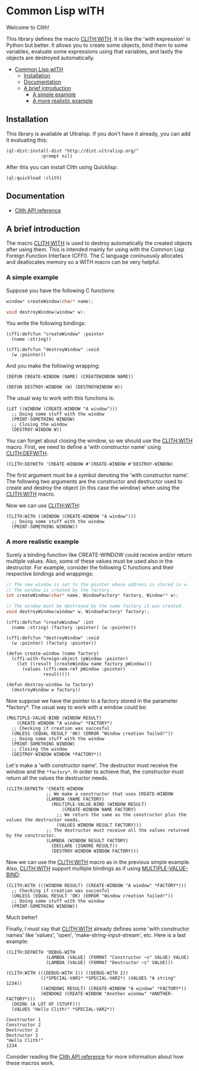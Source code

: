 <h1 id="header:ADP:HEADERTAG0">Common Lisp wITH</h1>

Welcome to Clith\!

This library defines the macro <a href="/docs/api.md#function:CLITH:WITH">CLITH:WITH</a>\. It is like the \'with expression\' in Python but better\. It allows you to create some objects\, bind them to some variables\, evaluate some expressions using that variables\, and lastly the objects are destroyed automatically\.

* <a href="/README.md#header:ADP:HEADERTAG0">Common Lisp wITH</a>
  * <a href="/README.md#header:ADP:HEADERTAG1">Installation</a>
  * <a href="/README.md#header:ADP:HEADERTAG2">Documentation</a>
  * <a href="/README.md#header:ADP:HEADERTAG3">A brief introduction</a>
    * <a href="/README.md#header:ADP:HEADERTAG4">A simple example</a>
    * <a href="/README.md#header:ADP:HEADERTAG5">A more realistic example</a>

<h2 id="header:ADP:HEADERTAG1">Installation</h2>

This library is available at Ultralisp\. If you don\'t have it already\, you can add it evaluating this\:

`````Lisp
(ql-dist:install-dist "http://dist.ultralisp.org/"
			 :prompt nil)
`````

After this you can install Clith using Quicklisp\:

`````Lisp
(ql:quickload :clith)
`````

<h2 id="header:ADP:HEADERTAG2">Documentation</h2>

* <a href="/docs/api.md#header:CLITH:API-REFERENCE-HEADER">Clith API reference</a>

<h2 id="header:ADP:HEADERTAG3">A brief introduction</h2>

The macro <a href="/docs/api.md#function:CLITH:WITH">CLITH:WITH</a> is used to destroy automatically the created objects after using them\. This is intended mainly for using with the Common Lisp Foreign Function Interface \(CFFI\)\. The C language coninuously allocates and deallocates memory so a WITH macro can be very helpful\.

<h3 id="header:ADP:HEADERTAG4">A simple example</h3>

Suppose you have the following C functions\:

`````C
window* createWindow(char* name);

void destroyWindow(window* w);
`````

You write the following bindings\:

`````Lisp
(cffi:defcfun "createWindow" :pointer
  (name :string))

(cffi:defcfun "destroyWindow" :void
  (w :pointer))
`````

And you make the following wrapping\:

`````Lisp
(DEFUN CREATE-WINDOW (NAME) (CREATEWINDOW NAME))

(DEFUN DESTROY-WINDOW (W) (DESTROYWINDOW W))
`````

The usual way to work with this functions is\:

`````Lisp
(LET ((WINDOW (CREATE-WINDOW "A window")))
  ;; Doing some stuff with the window
  (PRINT-SOMETHING WINDOW)
  ;; Closing the window
  (DESTROY-WINDOW W))
`````

You can forget about closing the window\, so we should use the <a href="/docs/api.md#function:CLITH:WITH">CLITH:WITH</a> macro\. First\, we need to define a \'with constructor name\' using <a href="/docs/api.md#function:CLITH:DEFWITH">CLITH:DEFWITH</a>\.

`````Lisp
(CLITH:DEFWITH 'CREATE-WINDOW #'CREATE-WINDOW #'DESTROY-WINDOW)
`````

The first argument must be a symbol denoting the \'with constructor name\'\. The following two arguments are the constructor and destructor used to create and destroy the object \(in this case the window\) when using the <a href="/docs/api.md#function:CLITH:WITH">CLITH:WITH</a> macro\.

Now we can use <a href="/docs/api.md#function:CLITH:WITH">CLITH:WITH</a>\:

`````Lisp
(CLITH:WITH ((WINDOW (CREATE-WINDOW "A window")))
  ;; Doing some stuff with the window
  (PRINT-SOMETHING WINDOW))
`````

<h3 id="header:ADP:HEADERTAG5">A more realistic example</h3>

Surely a binding function like CREATE\-WINDOW could receive and\/or return multiple values\. Also\, some of these values must be used also in the destructor\. For example\, consider the following C functions and their respective bindings and wrappings\:

`````C
// The new window is set to the pointer whose address is stored in w.
// The window is created by the factory.
int createWindow(char* name, WindowFactory* factory, Window** w);

// The window must be destroyed by the same factory it was created.
void destroyWindow(window* w, WindowFactory* factory);
`````

`````Lisp
(cffi:defcfun "createWindow" :int
  (name :string) (factory :pointer) (w :pointer))

(cffi:defcfun "destroyWindow" :void
  (w :pointer) (factory :pointer))
`````

`````Lisp
(defun create-window (name factory)
  (cffi:with-foreign-object (pWindow :pointer)
    (let ((result (createWindow name factory pWindow)))
      (values (cffi:mem-ref pWindow :pointer)
              result))))

(defun destroy-window (w factory)
  (destroyWindow w factory))
`````

Now suppose we have the pointer to a factory stored in the parameter \*factory\*\. The usual way to work with a window could be\:

`````Lisp
(MULTIPLE-VALUE-BIND (WINDOW RESULT)
    (CREATE-WINDOW "A window" *FACTORY*)
  ;; Checking if creation was succesful
  (UNLESS (EQUAL RESULT 'OK) (ERROR "Window creation failed!"))
  ;; Doing some stuff with the window
  (PRINT-SOMETHING WINDOW)
  ;; Closing the window
  (DESTROY-WINDOW WINDOW *FACTORY*))
`````

Let\'s make a \'with constructor name\'\. The destructor must receive the window and the ``` *factory* ```\. In order to achieve that\, the constructor must return all the values the destructor needs\.

`````Lisp
(CLITH:DEFWITH 'CREATE-WINDOW
               ;; We make a constructor that uses CREATE-WINDOW
               (LAMBDA (NAME FACTORY)
                 (MULTIPLE-VALUE-BIND (WINDOW RESULT)
                     (CREATE-WINDOW NAME FACTORY)
                   ;; We return the same as the constructor plus the values the destructor needs.
                   (VALUES WINDOW RESULT FACTORY)))
               ;; The destructor must receive all the values returned by the constructor.
               (LAMBDA (WINDOW RESULT FACTORY)
                 (DECLARE (IGNORE RESULT))
                 (DESTROY-WINDOW WINDOW FACTORY)))
`````

Now we can use the <a href="/docs/api.md#function:CLITH:WITH">CLITH:WITH</a> macro as in the previous simple example\. Also\, <a href="/docs/api.md#function:CLITH:WITH">CLITH:WITH</a> support multiple bindings as if using [MULTIPLE\-VALUE\-BIND](http://www.lispworks.com/reference/HyperSpec/Body/m_multip.htm)\:

`````Lisp
(CLITH:WITH (((WINDOW RESULT) (CREATE-WINDOW "A window" *FACTORY*)))
  ;; Checking if creation was succesful
  (UNLESS (EQUAL RESULT 'OK) (ERROR "Window creation failed!"))
  ;; Doing some stuff with the window
  (PRINT-SOMETHING WINDOW))
`````

Much better\!

Finally\, I must say that <a href="/docs/api.md#function:CLITH:WITH">CLITH:WITH</a> already defines some \'with constructor names\' like \'values\'\, \'open\'\, \'make\-string\-input\-stream\'\, etc\. Here is a last example\:

`````Lisp
(CLITH:DEFWITH 'DEBUG-WITH
               (LAMBDA (VALUE) (FORMAT "Constructor ~s" VALUE) VALUE)
               (LAMBDA (VALUE) (FORMAT "Destructor ~s" VALUE)))

(CLITH:WITH (((DEBUG-WITH 1)) ((DEBUG-WITH 2))
             ((*SPECIAL-VAR1* *SPECIAL-VAR2*) (VALUES "A string" 1234))
             ((WINDOW1 RESULT) (CREATE-WINDOW "A window" *FACTORY*))
             (WINDOW2 (CREATE-WINDOW "Another window" *ANOTHER-FACTORY*)))
  (DOING (A LOT OF (STUFF)))
  (VALUES "Hello Clith!" *SPECIAL-VAR2*))
`````

`````Lisp
Constructor 1
Constructor 2
Destructor 2
Destructor 1
"Hello Clith!"
1234
`````

Consider reading the <a href="/docs/api.md#header:CLITH:API-REFERENCE-HEADER">Clith API reference</a> for more information about how these macros work\.

